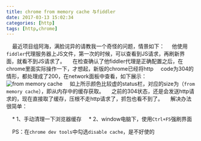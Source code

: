 ```yaml
---
title: chrome from memory cache 与fiddler
date: 2017-03-13 15:02:34
categories: [http]
tags: [http,chrome]
---
```


&nbsp;&nbsp;&nbsp;&nbsp;最近项目组阿海，满脸诧异的请教我一个奇怪的问题，情景如下：
&nbsp;&nbsp;&nbsp;&nbsp;他使用`fiddler`代理服务器上JS文件，第一次的时候，可以查看到JS请求，再刷新界面，就看不到JS请求了。
&nbsp;&nbsp;&nbsp;&nbsp;在检查确认了他fiddler代理是正确配置之后，在chrome里面实际操作一下，才想起，新版的chrome已经将http &nbsp;&nbsp;&nbsp;&nbsp;code为304的情形，都处理成了200，在network面板中查看，如下展示：
![from memory cache](http://localhost:4000/images/http1.png)
&nbsp;&nbsp;&nbsp;&nbsp;如上所示颜色比较虚的status栏，对应的size为（`from memory cache`），即从内存中的缓存获取。
&nbsp;&nbsp;&nbsp;&nbsp;之前的304状态，还是会发送http请求的，现在直接取了缓存，压根不走http请求了，抓包也看不到了。
&nbsp;&nbsp;&nbsp;&nbsp;解决办法很简单：

&nbsp;&nbsp;&nbsp;&nbsp;* 1、手动清理一下浏览器缓存
&nbsp;&nbsp;&nbsp;&nbsp;* 2、window电脑下，使用`Ctrl+F5`强刷界面

&nbsp;&nbsp;&nbsp;&nbsp;PS：在`chrome dev tools`中勾选`disable cache`，是不好使的
